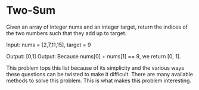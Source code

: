 # Two-Sum
Given an array of integer nums and an integer target, return the indices of the two numbers such that they add up to target.

Input: nums = [2,7,11,15], target = 9

Output: [0,1]
 Output: Because nums[0] + nums[1] == 9, we return [0, 1].

This problem tops this list because of its simplicity and the various ways these questions can be twisted to make it difficult. There are many available methods to solve this problem. This is what makes this problem interesting.
